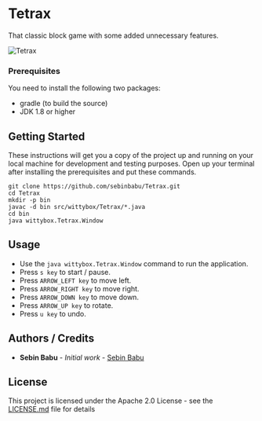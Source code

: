 # Tetrax

That classic block game with some added unnecessary features.

![Tetrax](https://raw.githubusercontent.com/sebinbabu/Tetrax/master/Tetrax.jpg)


### Prerequisites

You need to install the following two packages: 
* gradle (to build the source)
* JDK 1.8 or higher

## Getting Started

These instructions will get you a copy of the project up and running on your local machine for development and testing purposes. Open up your terminal after installing the prerequisites and put these commands.

```
git clone https://github.com/sebinbabu/Tetrax.git
cd Tetrax
mkdir -p bin
javac -d bin src/wittybox/Tetrax/*.java
cd bin
java wittybox.Tetrax.Window
```
## Usage

* Use the ```java wittybox.Tetrax.Window``` command to run the application.
* Press ```s key``` to start / pause.
* Press ```ARROW_LEFT key``` to move left.
* Press ```ARROW_RIGHT key``` to move right.
* Press ```ARROW_DOWN key``` to move down.
* Press ```ARROW_UP key``` to rotate.
* Press ```u key``` to undo.


## Authors / Credits

* **Sebin Babu** - *Initial work* - [Sebin Babu](https://github.com/sebinbabu)

## License

This project is licensed under the Apache 2.0 License - see the [LICENSE.md](LICENSE.md) file for details

